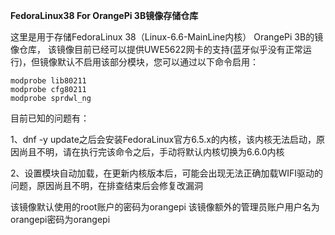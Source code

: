 **FedoraLinux38 For OrangePi 3B镜像存储仓库**

这里是用于存储FedoraLinux 38（Linux-6.6-MainLine内核） OrangePi 3B的镜像仓库，
该镜像目前已经可以提供UWE5622网卡的支持(蓝牙似乎没有正常运行)，但镜像默认不启用该部分模块，您可以通过以下命令启用：

```shell
modprobe lib80211
modprobe cfg80211
modprobe sprdwl_ng
```

目前已知的问题有：

1、dnf -y update之后会安装FedoraLinux官方6.5.x的内核，该内核无法启动，原因尚且不明，请在执行完该命令之后，手动将默认内核切换为6.6.0内核

2、设置模块自动加载，在更新内核版本后，可能会出现无法正确加载WIFI驱动的问题，原因尚且不明，在排查结束后会修复改漏洞

该镜像默认使用的root账户的密码为orangepi
该镜像额外的管理员账户用户名为orangepi密码为orangepi
